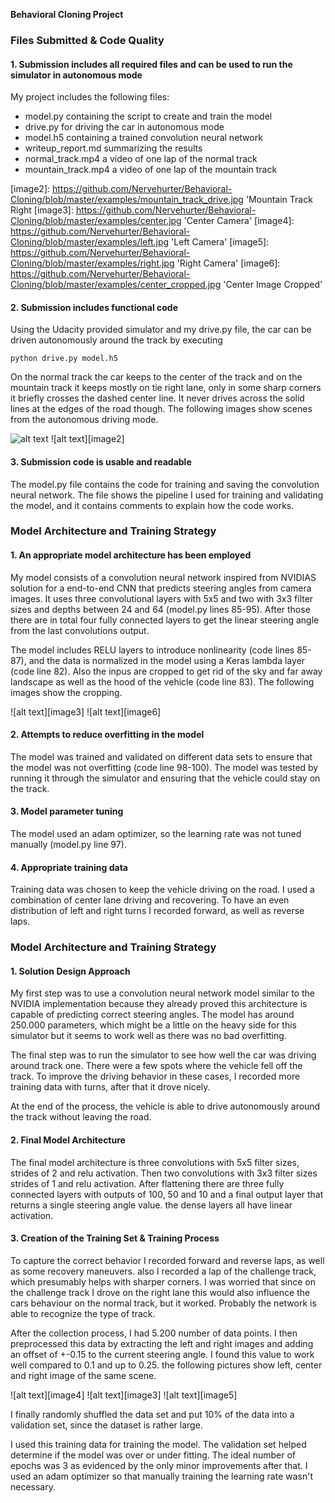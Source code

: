 **Behavioral Cloning Project**


### Files Submitted & Code Quality

#### 1. Submission includes all required files and can be used to run the simulator in autonomous mode

My project includes the following files:
* model.py containing the script to create and train the model
* drive.py for driving the car in autonomous mode
* model.h5 containing a trained convolution neural network 
* writeup_report.md summarizing the results
* normal_track.mp4 a video of one lap of the normal track
* mountain_track.mp4 a video of one lap of the mountain track

[//]: # (Image References)

[image1]: https://github.com/Nervehurter/Behavioral-Cloning/blob/master/examples/normal_tack_drive.jpg 'Normal Track Center'
[image2]: https://github.com/Nervehurter/Behavioral-Cloning/blob/master/examples/mountain_track_drive.jpg 'Mountain Track Right
[image3]: https://github.com/Nervehurter/Behavioral-Cloning/blob/master/examples/center.jpg 'Center Camera'
[image4]: https://github.com/Nervehurter/Behavioral-Cloning/blob/master/examples/left.jpg 'Left Camera'
[image5]: https://github.com/Nervehurter/Behavioral-Cloning/blob/master/examples/right.jpg 'Right Camera'
[image6]: https://github.com/Nervehurter/Behavioral-Cloning/blob/master/examples/center_cropped.jpg 'Center Image Cropped'

#### 2. Submission includes functional code
Using the Udacity provided simulator and my drive.py file, the car can be driven autonomously around the track by executing 
```
python drive.py model.h5
```

On the normal track the car keeps to the center of the track and on the mountain track it keeps mostly on tie right lane, only in some sharp corners it briefly crosses the dashed center line. It never drives across the solid lines at the edges of the road though. The following images show scenes from the autonomous driving mode.

![alt text][image1] ![alt text][image2]

#### 3. Submission code is usable and readable

The model.py file contains the code for training and saving the convolution neural network. The file shows the pipeline I used for training and validating the model, and it contains comments to explain how the code works.

### Model Architecture and Training Strategy

#### 1. An appropriate model architecture has been employed

My model consists of a convolution neural network inspired from NVIDIAS solution for a end-to-end CNN that predicts steering angles from camera images. It uses three convolutional layers with 5x5 and two with 3x3 filter sizes and depths between 24 and 64 (model.py lines 85-95).
After those there are in total four fully connected layers to get the linear steering angle from the last convolutions output.

The model includes RELU layers to introduce nonlinearity (code lines 85-87), and the data is normalized in the model using a Keras lambda layer (code line 82). Also the inpus are cropped to get rid of the sky and far away landscape as well as the hood of the vehicle (code line 83). The following images show the cropping.

![alt text][image3] ![alt text][image6]

#### 2. Attempts to reduce overfitting in the model

The model was trained and validated on different data sets to ensure that the model was not overfitting (code line 98-100). The model was tested by running it through the simulator and ensuring that the vehicle could stay on the track.

#### 3. Model parameter tuning

The model used an adam optimizer, so the learning rate was not tuned manually (model.py line 97).

#### 4. Appropriate training data

Training data was chosen to keep the vehicle driving on the road. I used a combination of center lane driving and recovering. To have an even distribution of left and right turns I recorded forward, as well as reverse laps.

### Model Architecture and Training Strategy

#### 1. Solution Design Approach

My first step was to use a convolution neural network model similar to the NVIDIA implementation because they already proved this architecture is capable of predicting correct steering angles. The model has around 250.000 parameters, which might be a little on the heavy side for this simulator but it seems to work well as there was no bad overfitting.

The final step was to run the simulator to see how well the car was driving around track one. There were a few spots where the vehicle fell off the track. To improve the driving behavior in these cases, I recorded more training data with turns, after that it drove nicely.

At the end of the process, the vehicle is able to drive autonomously around the track without leaving the road.

#### 2. Final Model Architecture

The final model architecture is three convolutions with 5x5 filter sizes, strides of 2 and relu activation. Then two convolutions with 3x3 filter sizes strides of 1 and relu activation. After flattening there are three fully connected layers with outputs of 100, 50 and 10 and a final output layer that returns a single steering angle value. the dense layers all have linear activation.

#### 3. Creation of the Training Set & Training Process

To capture the correct behavior I recorded forward and reverse laps, as well as some recovery maneuvers. also I recorded a lap of the challenge track, which presumably helps with sharper corners. I was worried that since on the challenge track I drove on the right lane this would also influence the cars behaviour on the normal track, but it worked. Probably the network is able to recognize the type of track.

After the collection process, I had 5.200 number of data points. I then preprocessed this data by extracting the left and right images and adding an offset of +-0.15 to the current steering angle. I found this value to work well compared to 0.1 and up to 0.25. the following pictures show left, center and right image of the same scene.

![alt text][image4] ![alt text][image3] ![alt text][image5]

I finally randomly shuffled the data set and put 10% of the data into a validation set, since the dataset is rather large.

I used this training data for training the model. The validation set helped determine if the model was over or under fitting. The ideal number of epochs was 3 as evidenced by the only minor improvements after that. I used an adam optimizer so that manually training the learning rate wasn't necessary.
